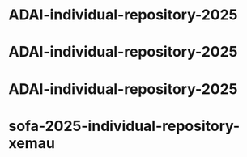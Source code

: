 # ADAI-individual-repository-2025
# ADAI-individual-repository-2025
# ADAI-individual-repository-2025
# sofa-2025-individual-repository-xemau
